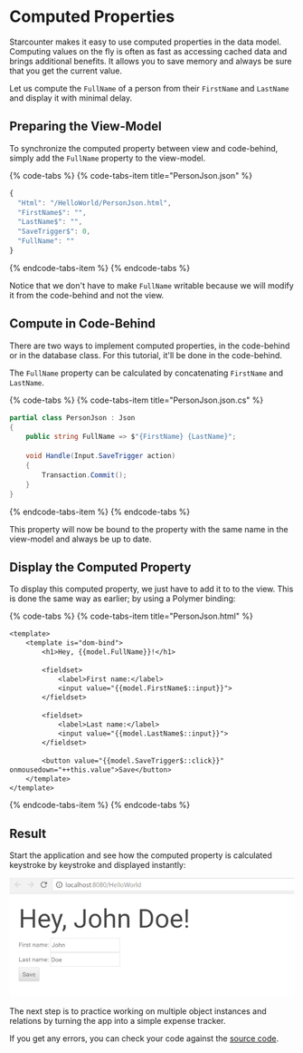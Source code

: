 # Computed Properties

Starcounter makes it easy to use computed properties in the data model. Computing values on the fly is often as fast as accessing cached data and brings additional benefits. It allows you to save memory and always be sure that you get the current value.

Let us compute the `FullName` of a person from their `FirstName` and `LastName` and display it with minimal delay.

## Preparing the View-Model

To synchronize the computed property between view and code-behind, simply add the `FullName` property to the view-model.

{% code-tabs %}
{% code-tabs-item title="PersonJson.json" %}
```javascript
{
  "Html": "/HelloWorld/PersonJson.html",
  "FirstName$": "",
  "LastName$": "",
  "SaveTrigger$": 0,
  "FullName": ""
}
```
{% endcode-tabs-item %}
{% endcode-tabs %}

Notice that we don't have to make `FullName` writable because we will modify it from the code-behind and not the view.

## Compute in Code-Behind

There are two ways to implement computed properties, in the code-behind or in the database class. For this tutorial, it'll be done in the code-behind.

The `FullName` property can be calculated by concatenating `FirstName` and `LastName`.

{% code-tabs %}
{% code-tabs-item title="PersonJson.json.cs" %}
```csharp
partial class PersonJson : Json
{
    public string FullName => $"{FirstName} {LastName}";

    void Handle(Input.SaveTrigger action)
    {
        Transaction.Commit();
    }
}
```
{% endcode-tabs-item %}
{% endcode-tabs %}

This property will now be bound to the property with the same name in the view-model and always be up to date.

## Display the Computed Property

To display this computed property, we just have to add it to to the view. This is done the same way as earlier; by using a Polymer binding:

{% code-tabs %}
{% code-tabs-item title="PersonJson.html" %}
```markup
<template>
    <template is="dom-bind">
        <h1>Hey, {{model.FullName}}!</h1>

        <fieldset>
            <label>First name:</label>
            <input value="{{model.FirstName$::input}}">
        </fieldset>

        <fieldset>
            <label>Last name:</label>
            <input value="{{model.LastName$::input}}">
        </fieldset>

        <button value="{{model.SaveTrigger$::click}}" onmousedown="++this.value">Save</button>
    </template>
</template>
```
{% endcode-tabs-item %}
{% endcode-tabs %}

## Result

Start the application and see how the computed property is calculated keystroke by keystroke and displayed instantly:



![](../.gitbook/assets/part4resized.gif)



The next step is to practice working on multiple object instances and relations by turning the app into a simple expense tracker.

If you get any errors, you can check your code against the [source code](https://github.com/StarcounterApps/HelloWorld/commit/69cfcb0bd2dedf268b4d97fcb24cab4da3f40190).

